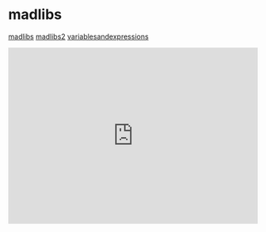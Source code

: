 # madlibs
[madlibs](https://milesccoleman.com/madlibs)          [madlibs2](https://milesccoleman.com/madlibs2/)           [variablesandexpressions](https://milesccoleman.com/varandexpressionsexample/)

<iframe src="https://trinket.io/embed/python/124e6f2816?start=result" width="100%" height="356" frameborder="0" marginwidth="0" marginheight="0" allowfullscreen></iframe>
